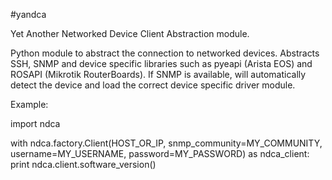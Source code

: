#yandca

Yet Another Networked Device Client Abstraction module.

Python module to abstract the connection to networked devices. Abstracts SSH, SNMP and device specific libraries such as pyeapi (Arista EOS) and ROSAPI (Mikrotik RouterBoards). If SNMP is available, will automatically detect the device and load the correct device specific driver module.

Example:

import ndca

with ndca.factory.Client(HOST_OR_IP, snmp_community=MY_COMMUNITY, username=MY_USERNAME, password=MY_PASSWORD) as ndca_client:
    print ndca.client.software_version()

